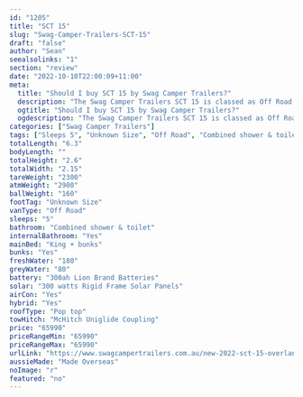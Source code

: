 ```yaml
---
id: "1205"
title: "SCT 15"
slug: "Swag-Camper-Trailers-SCT-15"
draft: "false"
author: "Sean"
seealsolinks: "1"
section: "review"
date: "2022-10-10T22:00:09+11:00"
meta:
  title: "Should I buy SCT 15 by Swag Camper Trailers?"
  description: "The Swag Camper Trailers SCT 15 is classed as Off Road, and sleeps 5 people. It is Made Overseas and comes in at Unknown Size. It generally has Combined shower & toilet."
  ogtitle: "Should I buy SCT 15 by Swag Camper Trailers?"
  ogdescription: "The Swag Camper Trailers SCT 15 is classed as Off Road, and sleeps 5 people. It is Made Overseas and comes in at Unknown Size. It generally has Combined shower & toilet."
categories: ["Swag Camper Trailers"]
tags: ["Sleeps 5", "Unknown Size", "Off Road", "Combined shower & toilet", "Pop top", "60 - 70k"]
totalLength: "6.3"
bodyLength: ""
totalHeight: "2.6"
totalWidth: "2.15"
tareWeight: "2300"
atmWeight: "2900"
ballWeight: "160"
footTag: "Unknown Size"
vanType: "Off Road"
sleeps: "5"
bathroom: "Combined shower & toilet"
internalBathroom: "Yes"
mainBed: "King + bunks"
bunks: "Yes"
freshWater: "180"
greyWater: "80"
battery: "300ah Lion Brand Batteries"
solar: "300 watts Rigid Frame Solar Panels"
airCon: "Yes"
hybrid: "Yes"
roofType: "Pop top"
towHitch: "McHitch Uniglide Coupling"
price: "65990"
priceRangeMin: "65990"
priceRangeMax: "65990"
urlLink: "https://www.swagcampertrailers.com.au/new-2022-sct-15-overlander-5-berth-hybrid-camper/"
aussieMade: "Made Overseas"
noImage: "r"
featured: "no"
---
```

